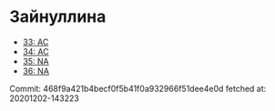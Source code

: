 # Зайнуллина
- [33: AC](33.md)
- [34: AC](34.md)
- [35: NA](35.md)
- [36: NA](36.md)

Commit: 468f9a421b4becf0f5b41f0a932966f51dee4e0d
 fetched at: 20201202-143223
